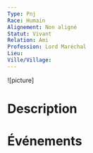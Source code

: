 ```yaml
---
Type: Pnj
Race: Humain
Alignement: Non aligné
Statut: Vivant
Relation: Ami
Profession: Lord Maréchal
Lieu:
Ville/Village:
---
```

![picture]
# Description

# Événements
